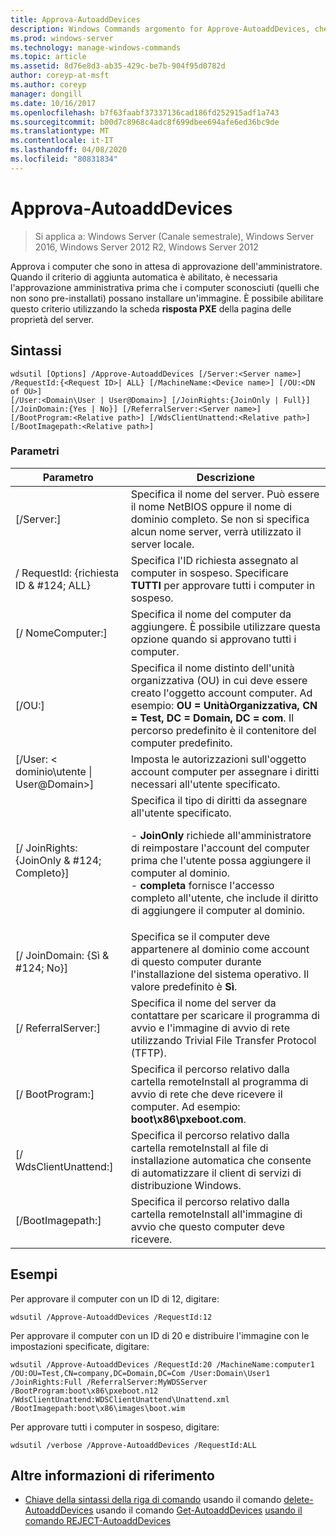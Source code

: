 ```yaml
---
title: Approva-AutoaddDevices
description: Windows Commands argomento for Approve-AutoaddDevices, che approva i computer in attesa di approvazione amministrativa.
ms.prod: windows-server
ms.technology: manage-windows-commands
ms.topic: article
ms.assetid: 8d76e8d3-ab35-429c-be7b-904f95d0782d
author: coreyp-at-msft
ms.author: coreyp
manager: dongill
ms.date: 10/16/2017
ms.openlocfilehash: b7f63faabf37337136cad186fd252915adf1a743
ms.sourcegitcommit: b00d7c8968c4adc8f699dbee694afe6ed36bc9de
ms.translationtype: MT
ms.contentlocale: it-IT
ms.lasthandoff: 04/08/2020
ms.locfileid: "80831834"
---
```

# <a name="approve-autoadddevices"></a>Approva-AutoaddDevices

>Si applica a: Windows Server (Canale semestrale), Windows Server 2016, Windows Server 2012 R2, Windows Server 2012

Approva i computer che sono in attesa di approvazione dell'amministratore. Quando il criterio di aggiunta automatica è abilitato, è necessaria l'approvazione amministrativa prima che i computer sconosciuti (quelli che non sono pre-installati) possano installare un'immagine. È possibile abilitare questo criterio utilizzando la scheda **risposta PXE** della pagina delle proprietà del server.

## <a name="syntax"></a>Sintassi
```
wdsutil [Options] /Approve-AutoaddDevices [/Server:<Server name>] /RequestId:{<Request ID>| ALL} [/MachineName:<Device name>] [/OU:<DN of OU>] 
[/User:<Domain\User | User@Domain>] [/JoinRights:{JoinOnly | Full}] [/JoinDomain:{Yes | No}] [/ReferralServer:<Server name>] [/BootProgram:<Relative path>] [/WdsClientUnattend:<Relative path>] [/BootImagepath:<Relative path>]
```
### <a name="parameters"></a>Parametri
|Parametro|Descrizione|
|-------|--------|
|[/Server:<Server name>]|Specifica il nome del server. Può essere il nome NetBIOS oppure il nome di dominio completo. Se non si specifica alcun nome server, verrà utilizzato il server locale.|
|/ RequestId: {richiesta ID & #124; ALL}|Specifica l'ID richiesta assegnato al computer in sospeso. Specificare **TUTTI** per approvare tutti i computer in sospeso.|
|[/ NomeComputer:<Device name>]|Specifica il nome del computer da aggiungere. È possibile utilizzare questa opzione quando si approvano tutti i computer.|
|[/OU:<DN of OU>]|Specifica il nome distinto dell'unità organizzativa (OU) in cui deve essere creato l'oggetto account computer. Ad esempio: **OU = UnitàOrganizzativa, CN = Test, DC = Domain, DC = com**. Il percorso predefinito è il contenitore del computer predefinito.|
|[/User: < dominio\utente &#124; User@Domain>]|Imposta le autorizzazioni sull'oggetto account computer per assegnare i diritti necessari all'utente specificato.|
|[/ JoinRights: {JoinOnly & #124; Completo}]|Specifica il tipo di diritti da assegnare all'utente specificato.<p>-   **JoinOnly** richiede all'amministratore di reimpostare l'account del computer prima che l'utente possa aggiungere il computer al dominio.<br />-   **completa** fornisce l'accesso completo all'utente, che include il diritto di aggiungere il computer al dominio.|
|[/ JoinDomain: {Sì & #124; No}]|Specifica se il computer deve appartenere al dominio come account di questo computer durante l'installazione del sistema operativo. Il valore predefinito è **Sì**.|
|[/ ReferralServer:<Server name>]|Specifica il nome del server da contattare per scaricare il programma di avvio e l'immagine di avvio di rete utilizzando Trivial File Transfer Protocol (TFTP).|
|[/ BootProgram:<Relative path>]|Specifica il percorso relativo dalla cartella remoteInstall al programma di avvio di rete che deve ricevere il computer. Ad esempio: **boot\x86\pxeboot.com**.|
|[/ WdsClientUnattend:<Relative path>]|Specifica il percorso relativo dalla cartella remoteInstall al file di installazione automatica che consente di automatizzare il client di servizi di distribuzione Windows.|
|[/BootImagepath:<Relative path>]|Specifica il percorso relativo dalla cartella remoteInstall all'immagine di avvio che questo computer deve ricevere.|
## <a name="examples"></a><a name=BKMK_examples></a>Esempi
Per approvare il computer con un ID di 12, digitare:
```
wdsutil /Approve-AutoaddDevices /RequestId:12
```
Per approvare il computer con un ID di 20 e distribuire l'immagine con le impostazioni specificate, digitare:
```
wdsutil /Approve-AutoaddDevices /RequestId:20 /MachineName:computer1 /OU:OU=Test,CN=company,DC=Domain,DC=Com /User:Domain\User1 
/JoinRights:Full /ReferralServer:MyWDSServer /BootProgram:boot\x86\pxeboot.n12 /WdsClientUnattend:WDSClientUnattend\Unattend.xml /BootImagepath:boot\x86\images\boot.wim
```
Per approvare tutti i computer in sospeso, digitare:
```
wdsutil /verbose /Approve-AutoaddDevices /RequestId:ALL
```
## <a name="additional-references"></a>Altre informazioni di riferimento
- [Chiave della sintassi della riga di comando](command-line-syntax-key.md)
usando il comando [delete-AutoaddDevices](using-the-delete-autoadddevices-command.md)
usando il comando [Get-AutoaddDevices](using-the-get-autoadddevices-command.md)
[usando il comando REJECT-AutoaddDevices](using-the-reject-autoadddevices-command.md)
